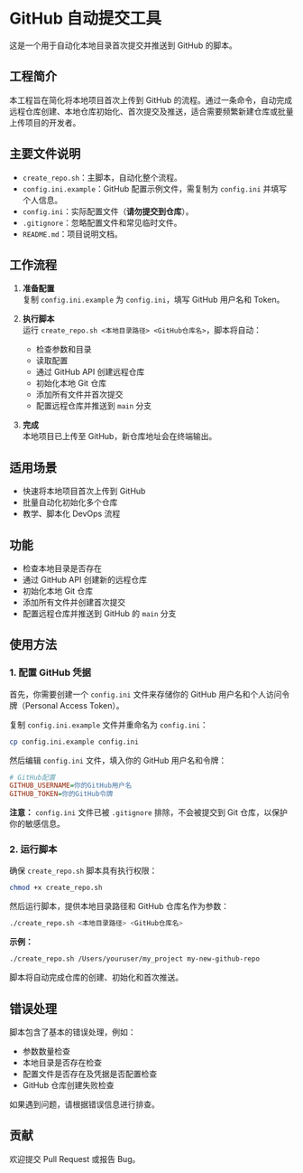 # GitHub 自动提交工具

这是一个用于自动化本地目录首次提交并推送到 GitHub 的脚本。

## 工程简介

本工程旨在简化将本地项目首次上传到 GitHub 的流程。通过一条命令，自动完成远程仓库创建、本地仓库初始化、首次提交及推送，适合需要频繁新建仓库或批量上传项目的开发者。

## 主要文件说明

- `create_repo.sh`：主脚本，自动化整个流程。
- `config.ini.example`：GitHub 配置示例文件，需复制为 `config.ini` 并填写个人信息。
- `config.ini`：实际配置文件（**请勿提交到仓库**）。
- `.gitignore`：忽略配置文件和常见临时文件。
- `README.md`：项目说明文档。

## 工作流程

1. **准备配置**  
   复制 `config.ini.example` 为 `config.ini`，填写 GitHub 用户名和 Token。

2. **执行脚本**  
   运行 `create_repo.sh <本地目录路径> <GitHub仓库名>`，脚本将自动：
   - 检查参数和目录
   - 读取配置
   - 通过 GitHub API 创建远程仓库
   - 初始化本地 Git 仓库
   - 添加所有文件并首次提交
   - 配置远程仓库并推送到 `main` 分支

3. **完成**  
   本地项目已上传至 GitHub，新仓库地址会在终端输出。

## 适用场景

- 快速将本地项目首次上传到 GitHub
- 批量自动化初始化多个仓库
- 教学、脚本化 DevOps 流程

## 功能

- 检查本地目录是否存在
- 通过 GitHub API 创建新的远程仓库
- 初始化本地 Git 仓库
- 添加所有文件并创建首次提交
- 配置远程仓库并推送到 GitHub 的 `main` 分支

## 使用方法

### 1. 配置 GitHub 凭据

首先，你需要创建一个 `config.ini` 文件来存储你的 GitHub 用户名和个人访问令牌（Personal Access Token）。

复制 `config.ini.example` 文件并重命名为 `config.ini`：

```bash
cp config.ini.example config.ini
```

然后编辑 `config.ini` 文件，填入你的 GitHub 用户名和令牌：

```ini
# GitHub配置
GITHUB_USERNAME=你的GitHub用户名
GITHUB_TOKEN=你的GitHub令牌
```

**注意：** `config.ini` 文件已被 `.gitignore` 排除，不会被提交到 Git 仓库，以保护你的敏感信息。

### 2. 运行脚本

确保 `create_repo.sh` 脚本具有执行权限：

```bash
chmod +x create_repo.sh
```

然后运行脚本，提供本地目录路径和 GitHub 仓库名作为参数：

```bash
./create_repo.sh <本地目录路径> <GitHub仓库名>
```

**示例：**

```bash
./create_repo.sh /Users/youruser/my_project my-new-github-repo
```

脚本将自动完成仓库的创建、初始化和首次推送。

## 错误处理

脚本包含了基本的错误处理，例如：

- 参数数量检查
- 本地目录是否存在检查
- 配置文件是否存在及凭据是否配置检查
- GitHub 仓库创建失败检查

如果遇到问题，请根据错误信息进行排查。

## 贡献

欢迎提交 Pull Request 或报告 Bug。